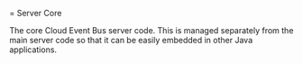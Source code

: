 = Server Core

The core Cloud Event Bus server code. This is managed separately from the main server code so that it can be easily
embedded in other Java applications.
